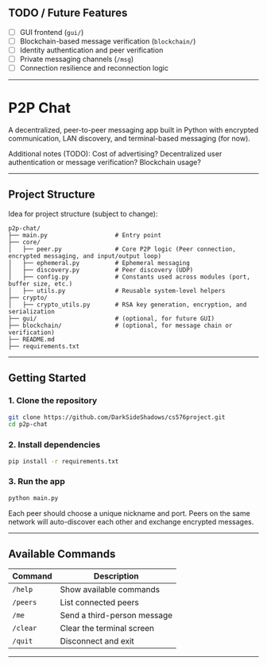 ## TODO / Future Features
- [ ] GUI frontend (`gui/`)
- [ ] Blockchain-based message verification (`blockchain/`)
- [ ] Identity authentication and peer verification
- [ ] Private messaging channels (`/msg`)
- [ ] Connection resilience and reconnection logic

---

# P2P Chat

A decentralized, peer-to-peer messaging app built in Python with encrypted communication, LAN discovery, and terminal-based messaging (for now).

Additional notes (TODO): Cost of advertising? Decentralized user authentication or message verification? Blockchain usage?

---

## Project Structure
Idea for project structure (subject to change):
```
p2p-chat/
├── main.py                   # Entry point
├── core/
│   ├── peer.py               # Core P2P logic (Peer connection, encrypted messaging, and input/output loop)
│   ├── ephemeral.py          # Ephemeral messaging
│   ├── discovery.py          # Peer discovery (UDP)
│   ├── config.py             # Constants used across modules (port, buffer size, etc.)
│   ├── utils.py              # Reusable system-level helpers
├── crypto/
│   ├── crypto_utils.py       # RSA key generation, encryption, and serialization
├── gui/                      # (optional, for future GUI)
├── blockchain/               # (optional, for message chain or verification)
├── README.md
├── requirements.txt
```

---

## Getting Started

### 1. Clone the repository

```bash
git clone https://github.com/DarkSideShadows/cs576project.git
cd p2p-chat
```

### 2. Install dependencies

```bash
pip install -r requirements.txt
```

### 3. Run the app

```bash
python main.py
```

Each peer should choose a unique nickname and port. Peers on the same network will auto-discover each other and exchange encrypted messages.

---

## Available Commands

| Command     | Description                                |
|-------------|--------------------------------------------|
| `/help`     | Show available commands                    |
| `/peers`    | List connected peers                       |
| `/me`       | Send a third-person message                |
| `/clear`    | Clear the terminal screen                  |
| `/quit`     | Disconnect and exit                        |

---
